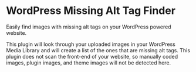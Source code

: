 # WordPress Missing Alt Tag Finder
Easily find images with missing alt tags on your WordPress powered website.

This plugin will look through your uploaded images in your WordPress Media Library and will create a list of the ones that are missing alt tags. This plugin does not scan the front-end of your website, so manually coded images, plugin images, and theme images will not be detected here. 
